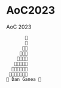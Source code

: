 # AoC2023
 AoC 2023
```
       🌟
       🎄
      🎄🎄
     🎄💫🎄
    🎄🎄🎄🎄
   🎄✨🎄🎄🎄
  🎄🎄🎄🎄🎄🎄
 🎄🌟🎄🎄🎄🎄🎄
🎁 Dan Ganea 🎁
```